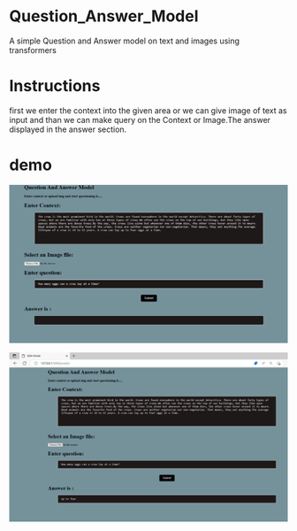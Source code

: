# Question_Answer_Model
 A simple Question and Answer model on text and images using transformers
 
 # Instructions
 first we enter the context into the given area or we can give image of text as input and than we can make query on the Context or Image.The answer displayed in the answer section.
 
# demo
 
 ![QNA IMG](qnapic1.png)
  
![QNA IMG](qnapic2.png)

